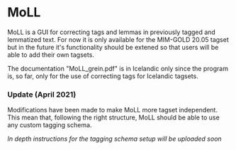 # MoLL

MoLL is a GUI for correcting tags and lemmas in previously tagged and lemmatized text.
For now it is only available for the MIM-GOLD 20.05 tagset but in the future it's functionality
should be extened so that users will be able to add their own tagsets.

The documentation "MoLL_grein.pdf" is in Icelandic only since the program is, so far, only for the use of
correcting tags for Icelandic tagsets.

### Update (April 2021)

Modifications have been made to make MoLL more tagset independent. This mean that, following the right structure,
MoLL should be able to use any custom tagging schema.

*In depth instructions for the tagging schema setup will be uploaded soon*
